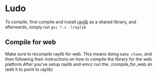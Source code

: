 
# Ludo

To compile, first compile and install [raylib](https://github.com/raysan5/raylib) as a shared library, and afterwards, simply run
`gcc *.c -lraylib`


## Compile for web

  Make sure to recompile raylib for web.
  This means doing `make clean`, and then following their instructions on how to compile the library for the web platform
  After you've setup raylib and emcc run the ./compile_for_web.sh (edit it to point to raylib)
